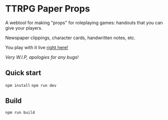# TTRPG Paper Props

A webtool for making "props" for roleplaying games: handouts that you can give your players.

Newspaper clippings, character cards, handwritten notes, etc.

You play with it live [right here!](https://ttrpg-paper-props.netlify.app/)

_Very W.I.P, apologies for any bugs!_

## Quick start

`npm install`
`npm run dev`

## Build

`npm run build`
